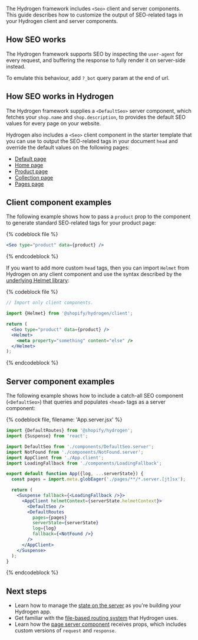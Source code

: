 The Hydrogen framework includes `<Seo>` client and server components. This guide describes how to customize the output of SEO-related tags in your Hydrogen client and server components.

## How SEO works

The Hydrogen framework supports SEO by inspecting the `user-agent` for every request, and buffering the response to fully render it on server-side instead.

To emulate this behaviour, add `?_bot` query param at the end of url.

## How SEO works in Hydrogen

The Hydrogen framework supplies a `<DefaultSeo>` server component, which fetches your `shop.name` and `shop.description`, to provides the default SEO values for every page on your website.

Hydrogen also includes a `<Seo>` client component in the starter template that you can use to output the SEO-related tags in your document `head` and override the default values on the following pages:

- [Default page](../../../../../examples/template-hydrogen-default/src/components/DefaultSeo.server.jsx)
- [Home page](../../../../../examples/template-hydrogen-default/src/pages/index.server.jsx)
- [Product page](../../../../../examples/template-hydrogen-default/src/pages/products/[handle].server.jsx)
- [Collection page](../../../../../examples/template-hydrogen-default/src/pages/collections/[handle].server.jsx)
- [Pages page](../../../../../examples/template-hydrogen-default/src/pages/pages/[handle].server.jsx)

## Client component examples

The following example shows how to pass a `product` prop to the component to generate standard SEO-related tags for your product page:

{% codeblock file %}

```jsx
<Seo type="product" data={product} />
```

{% endcodeblock %}

If you want to add more custom `head` tags, then you can import `Helmet` from Hydrogen on any client component and use the syntax described by the [underlying Helmet library](https://github.com/nfl/react-helmet):

{% codeblock file %}

```jsx
// Import only client components.

import {Helmet} from '@shopify/hydrogen/client';

return (
  <Seo type="product" data={product} />
  <Helmet>
    <meta property="something" content="else" />
  </Helmet>
);
```

{% endcodeblock %}

## Server component examples

The following example shows how to include a catch-all SEO component (`<DefaultSeo>`) that queries and populates `<head>` tags as a server component:

{% codeblock file, filename: 'App.server.jsx' %}

```jsx
import {DefaultRoutes} from '@shopify/hydrogen';
import {Suspense} from 'react';

import DefaultSeo from './components/DefaultSeo.server';
import NotFound from './components/NotFound.server';
import AppClient from './App.client';
import LoadingFallback from './components/LoadingFallback';

export default function App({log, ...serverState}) {
  const pages = import.meta.globEager('./pages/**/*.server.[jt]sx');

  return (
    <Suspense fallback={<LoadingFallback />}>
      <AppClient helmetContext={serverState.helmetContext}>
        <DefaultSeo />
        <DefaultRoutes
          pages={pages}
          serverState={serverState}
          log={log}
          fallback={<NotFound />}
        />
      </AppClient>
    </Suspense>
  );
}
```

{% endcodeblock %}

## Next steps

- Learn how to manage the [state on the server](/custom-storefronts/hydrogen/framework/server-state) as you're building your Hydrogen app.
- Get familiar with the [file-based routing system](/custom-storefronts/hydrogen/framework/routes) that Hydrogen uses.
- Learn how the [page server component](/custom-storefronts/hydrogen/framework/pages) receives props, which includes custom versions of `request` and `response`.

